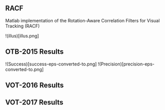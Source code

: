 RACF
---

Matlab implementation of the Rotation-Aware Correlation Filters for Visual Tracking (RACF)

!(illus)[illus.png]

## OTB-2015 Results
!(Success)[success-eps-converted-to.png]
!(Precision)[precision-eps-converted-to.png]

## VOT-2016 Results

## VOT-2017 Results
